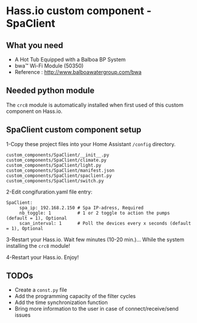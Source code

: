 # Hass.io custom component - SpaClient

## What you need

- A Hot Tub Equipped with a Balboa BP System
- bwa™ Wi-Fi Module (50350)
- Reference : http://www.balboawatergroup.com/bwa

## Needed python module

The ```crc8``` module is automatically installed when first used of this custom component on Hass.io.

## SpaClient custom component setup

1-Copy these project files into your Home Assistant ```/config``` directory.

```
custom_components/SpaClient/__init__.py
custom_components/SpaClient/climate.py
custom_components/SpaClient/light.py
custom_components/SpaClient/manifest.json
custom_components/SpaClient/spaclient.py
custom_components/SpaClient/switch.py
```

2-Edit congifuration.yaml file entry:
```
SpaClient:
     spa_ip: 192.168.2.150 # Spa IP-adress, Required
     nb_toggle: 1          # 1 or 2 toggle to action the pumps (default = 1), Optional
     scan_interval: 1      # Poll the devices every x seconds (default = 1), Optional
```     

3-Restart your Hass.io. Wait few minutes (10-20 min.)... While the system installing the ```crc8``` module!

4-Restart your Hass.io. Enjoy!


## TODOs

- Create a ```const.py``` file
- Add the programming capacity of the filter cycles
- Add the time synchronization function
- Bring more information to the user in case of connect/receive/send issues
